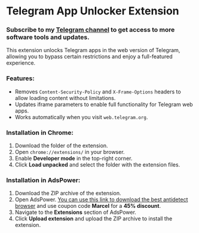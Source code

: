 # Telegram App Unlocker Extension

### Subscribe to my [Telegram channel](https://t.me/marcelkow_crypto) to get access to more software tools and updates.

This extension unlocks Telegram apps in the web version of Telegram, allowing you to bypass certain restrictions and enjoy a full-featured experience.

### Features:
- Removes `Content-Security-Policy` and `X-Frame-Options` headers to allow loading content without limitations.
- Updates iframe parameters to enable full functionality for Telegram web apps.
- Works automatically when you visit `web.telegram.org`.

### Installation in Chrome:
1. Download the folder of the extension.
2. Open `chrome://extensions/` in your browser.
3. Enable **Developer mode** in the top-right corner.
4. Click **Load unpacked** and select the folder with the extension files.

### Installation in AdsPower:
1. Download the ZIP archive of the extension.
2. Open AdsPower. [You can use this link to download the best antidetect browser](https://share.adspower.net/marcel) and use coupon code **Marcel** for a **45% discount**.
3. Navigate to the **Extensions** section of AdsPower.
4. Click **Upload extension** and upload the ZIP archive to install the extension.
